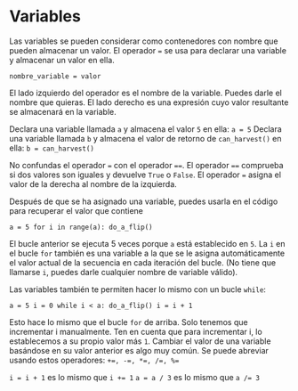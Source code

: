 # Variables
Las variables se pueden considerar como contenedores con nombre que pueden almacenar un valor.
El operador `=` se usa para declarar una variable y almacenar un valor en ella.

`nombre_variable = valor`

El lado izquierdo del operador es el nombre de la variable. Puedes darle el nombre que quieras.
El lado derecho es una expresión cuyo valor resultante se almacenará en la variable.

Declara una variable llamada `a` y almacena el valor `5` en ella:
`a = 5`
Declara una variable llamada `b` y almacena el valor de retorno de `can_harvest()` en ella:
`b = can_harvest()`

No confundas el operador `=` con el operador `==`. 
El operador `==` comprueba si dos valores son iguales y devuelve `True` o `False`.
El operador `=` asigna el valor de la derecha al nombre de la izquierda.

Después de que se ha asignado una variable, puedes usarla en el código para recuperar el valor que contiene

`a = 5
for i in range(a):
	do_a_flip()`

El bucle anterior se ejecuta 5 veces porque `a` está establecido en `5`.
La `i` en el bucle `for` también es una variable a la que se le asigna automáticamente el valor actual de la secuencia en cada iteración del bucle. (No tiene que llamarse `i`, puedes darle cualquier nombre de variable válido).

Las variables también te permiten hacer lo mismo con un bucle `while`:

`a = 5
i = 0
while i < a:
	do_a_flip()
	i = i + 1`

Esto hace lo mismo que el bucle `for` de arriba. Solo tenemos que incrementar i manualmente.
Ten en cuenta que para incrementar i, lo establecemos a su propio valor más `1`. Cambiar el valor de una variable basándose en su valor anterior es algo muy común. 
Se puede abreviar usando estos operadores: `+=, -=, *=, /=, %=`

`i = i + 1` es lo mismo que `i += 1`
`a = a / 3` es lo mismo que `a /= 3`